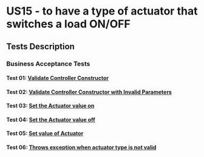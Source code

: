 # US15 -  to have a type of actuator that switches a load ON/OFF

## Tests Description

### Business Acceptance Tests

#### Test 01: [Validate Controller Constructor](../../../../src/test/java/SmartHome/actuators/SwitchActuatorTest.java#L20)
#### Test 02: [Validate Controller Constructor with Invalid Parameters](../../../../src/test/java/SmartHome/actuators/SwitchActuatorTest.java#L37)
#### Test 03: [Set the Actuator value on](../../../../src/test/java/SmartHome/actuators/SwitchActuatorValueTest.java#L79)
#### Test 04: [Set the Actuator value off](../../../../src/test/java/SmartHome/actuators/SwitchActuatorValueTest.java#L110)
#### Test 05: [Set value of Actuator](../../../../src/test/java/SmartHome/actuators/SwitchActuatorTest.java#L109)
#### Test 06: [Throws exception when actuator type is not valid](../../../../src/test/java/SmartHome/actuators/SwitchActuatorTest.java#L84)
